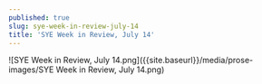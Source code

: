 ```yaml
---
published: true
slug: sye-week-in-review-july-14
title: 'SYE Week in Review, July 14'
---
```

![SYE Week in Review, July 14.png]({{site.baseurl}}/media/prose-images/SYE Week in Review, July 14.png)

